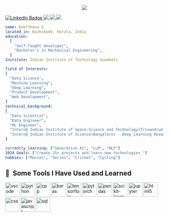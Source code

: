 <p align="center">
  <img src="https://capsule-render.vercel.app/api? type=waving&height=300&color=gradient&text=Hey%20Everyone" />
</p>

<div id="badges">
  <a href="https://www.linkedin.com/in/keerthana-subramanian-1061b1228/">
    <img src="https://img.shields.io/badge/LinkedIn-blue?style=for-the-badge&logo=linkedin&logoColor=white" alt="LinkedIn Badge"/>
  </a>
  <a href="https://www.instagram.com/keerthanasubramanian2004/">
    <img src="https://img.shields.io/badge/Instagram-E4405F?style=for-the-badge&logo=instagram&logoColor=white"/>
  </a>
  <a href="https://github.com/KeerthanaS04">
    <img src="https://img.shields.io/badge/GitHub-100000?style=for-the-badge&logo=github&logoColor=white"/>
  </a>
  <a href="https://www.kaggle.com/keerthanas57">
    <img src="https://img.shields.io/badge/Kaggle-20BEFF?style=for-the-badge&logo=Kaggle&logoColor=white"/>
  </a>
</div>

```yaml
name: Keerthana S
located_in: Kozhikode, Kerala, India
education:
  [
    "Self-Taught developer",
    "Bachelor's in Mechanical Engineering",
  ]
Institute: Indian Institute of Technology Guwahati

field of Interests:
[
  "Data Science",
  "Machine Learning",
  "Deep Learning",
  "Product Development",
  "Web Development",
]
technical_background:
[
  "Data Scientist",
  "Data Engineer",
  "ML Engineer",
  "Intern@ Indian Institute of Space-Science and Technology(Trivandrum) - Deep Learning Research",
  "Intern@ Indian Institute of Science(Bangalore) - Deep Learning Research",
]

currently_learning: ["Generative AI", "LLM", "NLP"]
2024 Goals: ["Create 25+ projects and learn new technologies."]
hobbies: ["Movies", "Series", "Cricket", "Cycling"]
```

<h2> 🚀 &nbsp;Some Tools I Have Used and Learned</h2>
<p align="left">
<img src="https://cdn.jsdelivr.net/gh/devicons/devicon/icons/vscode/vscode-original.svg" alt="vscode" width="45" height="45"/>
<img src="https://cdn.jsdelivr.net/gh/devicons/devicon@latest/icons/python/python-original.svg" alt="python" width="45" height="45"/>
<img src="https://cdn.jsdelivr.net/gh/devicons/devicon@latest/icons/cplusplus/cplusplus-original.svg" alt="cpp" width="45" height="45"/>
<img src="https://cdn.jsdelivr.net/gh/devicons/devicon@latest/icons/keras/keras-original.svg" alt="keras" width="45" height="45" />
<img src="https://cdn.jsdelivr.net/gh/devicons/devicon@latest/icons/tensorflow/tensorflow-original.svg" alt="tensorflow" width="45" height="45"/>
<img src="https://cdn.jsdelivr.net/gh/devicons/devicon@latest/icons/pytorch/pytorch-original.svg" alt="pytorch" width="45" height="45"/>
<img src="https://cdn.jsdelivr.net/gh/devicons/devicon@latest/icons/pandas/pandas-original.svg" alt="pandas" width="45" height="45"/>
<img src="https://cdn.jsdelivr.net/gh/devicons/devicon@latest/icons/scikitlearn/scikitlearn-original.svg" alt="scikit-learn" width="45" height="45" />
<img src="https://cdn.jsdelivr.net/gh/devicons/devicon@latest/icons/jupyter/jupyter-original.svg" alt="jupyter" width="45" height="45"/>
<img src="https://cdn.jsdelivr.net/gh/devicons/devicon@latest/icons/html5/html5-original.svg" alt="html5" width="45" height="45"/>
<img src="https://cdn.jsdelivr.net/gh/devicons/devicon@latest/icons/css3/css3-original.svg" alt="css" width="45" height="45"/>
<img src="https://cdn.jsdelivr.net/gh/devicons/devicon@latest/icons/javascript/javascript-original.svg" alt="javascript" width="45" height="45" />
<img src="https://cdn.jsdelivr.net/gh/devicons/devicon@latest/icons/azuresqldatabase/azuresqldatabase-original.svg" alt="sql" width="45" height="45"/>
</p>



